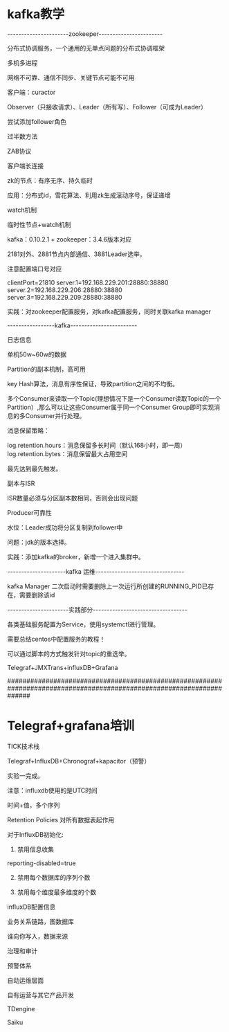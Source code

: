 # kafka教学

----------------------zookeeper-----------------------

分布式协调服务，一个通用的无单点问题的分布式协调框架

多机多进程

网络不可靠、通信不同步、关键节点可能不可用

客户端：curactor

Observer（只接收请求）、Leader（所有写）、Follower（可成为Leader）

尝试添加follower角色

过半数方法

ZAB协议

客户端长连接

zk的节点：有序无序、持久临时

应用：分布式id，雪花算法、利用zk生成滚动序号，保证递增

watch机制

临时性节点+watch机制


kafka：0.10.2.1  + zookeeper：3.4.6版本对应

2181对外、2881节点内部通信、3881Leader选举。

注意配置端口号对应

clientPort=21810
server.1=192.168.229.201:28880:38880
server.2=192.168.229.206:28880:38880
server.3=192.168.229.209:28880:38880

实践：对zookeeper配置服务，对kafka配置服务，同时关联kafka manager


-----------------kafka------------------------

日志信息

单机50w~60w的数据

Partition的副本机制，高可用

key Hash算法，消息有序性保证，导致partition之间的不均衡。

多个Consumer来读取一个Topic(理想情况下是一个Consumer读取Topic的一个Partition）,那么可以让这些Consumer属于同一个Consumer Group即可实现消息的多Consumer并行处理。

消息保留策略：

log.retention.hours：消息保留多长时间（默认168小时，即一周）
log.retention.bytes：消息保留最大占用空间

最先达到最先触发。

副本与ISR

ISR数量必须与分区副本数相同，否则会出现问题


Producer可靠性

水位：Leader成功将分区复制到follower中

问题：jdk的版本选择。

实践：添加kafka的broker，新增一个进入集群中。

---------------------kafka 运维--------------------------------

kafka Manager 二次启动时需要删除上一次运行所创建的RUNNING_PID已存在，需要删除该id


----------------------实践部分----------------------------------

各类基础服务配置为Service，使用systemctl进行管理。

需要总结centos中配置服务的教程！

可以通过脚本的方式触发针对topic的重选举。

Telegraf+JMXTrans+influxDB+Grafana




######################################################################################################################

# Telegraf+grafana培训

TICK技术栈

Telegraf+InfluxDB+Chronograf+kapacitor（预警）

实验一完成。

注意：influxdb使用的是UTC时间

时间+值，多个序列

Retention Policies 对所有数据表起作用

对于InfluxDB初始化:

1. 禁用信息收集

reporting-disabled=true

2. 禁用每个数据库的序列个数


3. 禁用每个维度最多维度的个数

influxDB配置信息


业务关系链路，图数据库

谁向你写入，数据来源

治理和审计

预警体系

自动运维层面

自有运营与其它产品开发

TDengine

Saiku